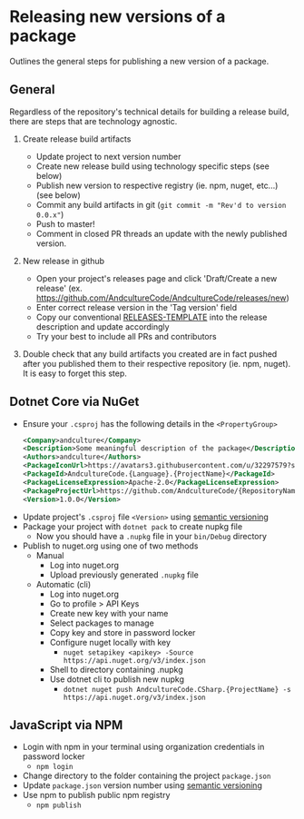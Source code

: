 Releasing new versions of a package
======

Outlines the general steps for publishing a new version of a package.

## General
Regardless of the repository's technical details for building a release build, there are steps that are technology agnostic.

1. Create release build artifacts

    - Update project to next version number
    - Create new release build using technology specific steps (see below)
    - Publish new version to respective registry (ie. npm, nuget, etc...) (see below)
    - Commit any build artifacts in git (`git commit -m "Rev'd to version 0.0.x"`)
    - Push to master!
    - Comment in closed PR threads an update with the newly published version.

2. New release in github

    - Open your project's releases page and click 'Draft/Create a new release' (ex. https://github.com/AndcultureCode/AndcultureCode/releases/new)
    - Enter correct release version in the 'Tag version' field
    - Copy our conventional [RELEASES-TEMPLATE](./RELEASES-TEMPLATE.md) into the release description and update accordingly
    - Try your best to include all PRs and contributors

3. Double check that any build artifacts you created are in fact pushed after you published them to their respective repository (ie. npm, nuget). It is easy to forget this step.


## Dotnet Core via NuGet
* Ensure your `.csproj` has the following details in the `<PropertyGroup>`
    ```xml
    <Company>andculture</Company>
    <Description>Some meaningful description of the package</Description>
    <Authors>andculture</Authors>
    <PackageIconUrl>https://avatars3.githubusercontent.com/u/32297579?s=460&amp;v=4</PackageIconUrl>
    <PackageId>AndcultureCode.{Language}.{ProjectName}</PackageId>
    <PackageLicenseExpression>Apache-2.0</PackageLicenseExpression>
    <PackageProjectUrl>https://github.com/AndcultureCode/{RepositoryName}</PackageProjectUrl>
    <Version>1.0.0</Version>
    ```
* Update project's `.csproj` file `<Version>` using [semantic versioning](https://docs.microsoft.com/en-us/nuget/concepts/package-versioning)
* Package your project with `dotnet pack` to create nupkg file
    * Now you should have a `.nupkg` file in your `bin/Debug` directory
* Publish to nuget.org using one of two methods
    * Manual
        * Log into nuget.org
        * Upload previously generated `.nupkg` file
    * Automatic (cli)
        * Log into nuget.org
        * Go to profile > API Keys
        * Create new key with your name
        * Select packages to manage
        * Copy key and store in password locker
        * Configure nuget locally with key
            * `nuget setapikey <apikey> -Source https://api.nuget.org/v3/index.json`
        * Shell to directory containing .nupkg
        * Use dotnet cli to publish new nupkg
            * `dotnet nuget push AndcultureCode.CSharp.{ProjectName} -s https://api.nuget.org/v3/index.json`

## JavaScript via NPM
* Login with npm in your terminal using organization credentials in password locker
    * `npm login`
* Change directory to the folder containing the project `package.json`
* Update `package.json` version number using [semantic versioning](https://docs.npmjs.com/about-semantic-versioning)
* Use npm to publish public npm registry
    * `npm publish`
